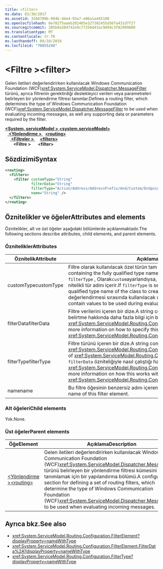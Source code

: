 ```yaml
---
title: <filter>
ms.date: 03/30/2017
ms.assetid: 3266700b-904b-44e4-93a7-e06a1a445100
ms.openlocfilehash: 6e78275aaeb202405e327302455d56fa431d7f27
ms.sourcegitcommit: 205b9a204742e9c77256d43ac9d94c3f82909808
ms.translationtype: MT
ms.contentlocale: tr-TR
ms.lasthandoff: 09/10/2019
ms.locfileid: "70855248"
---
```

# <a name="filter"></a><span data-ttu-id="391ac-101">\<Filtre ></span><span class="sxs-lookup"><span data-stu-id="391ac-101">\<filter></span></span>

<span data-ttu-id="391ac-102">Gelen iletileri değerlendirirken kullanılacak Windows Communication Foundation (WCF)<xref:System.ServiceModel.Dispatcher.MessageFilter> türünü, ayrıca filtrenin gerektirdiği destekleyici verileri veya parametreleri belirleyen bir yönlendirme filtresi tanımlar.</span><span class="sxs-lookup"><span data-stu-id="391ac-102">Defines a routing filter, which determines the type of Windows Communication Foundation (WCF)<xref:System.ServiceModel.Dispatcher.MessageFilter> to be used when evaluating incoming messages, as well any supporting data or parameters required by the filter.</span></span>

<span data-ttu-id="391ac-103">[ **\<System. serviceModel >** ](system-servicemodel.md)</span><span class="sxs-lookup"><span data-stu-id="391ac-103">[**\<system.serviceModel>**](system-servicemodel.md)</span></span>\
<span data-ttu-id="391ac-104">&nbsp;&nbsp;[ **\<Yönlendirme >** ](routing.md)</span><span class="sxs-lookup"><span data-stu-id="391ac-104">&nbsp;&nbsp;[**\<routing>**](routing.md)</span></span>\
<span data-ttu-id="391ac-105">&nbsp;&nbsp;&nbsp;&nbsp;[ **\<Filtreler >** ](filters-of-routing.md)</span><span class="sxs-lookup"><span data-stu-id="391ac-105">&nbsp;&nbsp;&nbsp;&nbsp;[**\<filters>**](filters-of-routing.md)</span></span>\
<span data-ttu-id="391ac-106">&nbsp;&nbsp;&nbsp;&nbsp;&nbsp;&nbsp; **\<Filtre >**</span><span class="sxs-lookup"><span data-stu-id="391ac-106">&nbsp;&nbsp;&nbsp;&nbsp;&nbsp;&nbsp;**\<filter>**</span></span>  
  
## <a name="syntax"></a><span data-ttu-id="391ac-107">Sözdizimi</span><span class="sxs-lookup"><span data-stu-id="391ac-107">Syntax</span></span>  
  
```xml  
<routing>
  <filters>
    <filter customType="String"
            filterData="String"
            filterType="Action/Address/AddressPrefix/And/Custom/Endpoint/MatchAll/XPath"
            name="String" />
  </filters>
</routing>
```  
  
## <a name="attributes-and-elements"></a><span data-ttu-id="391ac-108">Öznitelikler ve öğeler</span><span class="sxs-lookup"><span data-stu-id="391ac-108">Attributes and elements</span></span>

<span data-ttu-id="391ac-109">Öznitelikler, alt ve üst öğeler aşağıdaki bölümlerde açıklanmaktadır.</span><span class="sxs-lookup"><span data-stu-id="391ac-109">The following sections describe attributes, child elements, and parent elements.</span></span>

### <a name="attributes"></a><span data-ttu-id="391ac-110">Öznitelikler</span><span class="sxs-lookup"><span data-stu-id="391ac-110">Attributes</span></span>

| <span data-ttu-id="391ac-111">Öznitelik</span><span class="sxs-lookup"><span data-stu-id="391ac-111">Attribute</span></span>  | <span data-ttu-id="391ac-112">Açıklama</span><span class="sxs-lookup"><span data-stu-id="391ac-112">Description</span></span> |
| ---------- | ----------- |
| <span data-ttu-id="391ac-113">customType</span><span class="sxs-lookup"><span data-stu-id="391ac-113">customType</span></span> | <span data-ttu-id="391ac-114">Filtre olarak kullanılacak özel türün tam nitelikli tür adını içeren bir dize.</span><span class="sxs-lookup"><span data-stu-id="391ac-114">A string containing the fully qualified type name of the custom type to be used as a filter.</span></span> <span data-ttu-id="391ac-115">`filterType` , Olarak`custom`ayarlandıysa, bu öznitelik oluşturulacak sınıfın tam nitelikli tür adını içerir.</span><span class="sxs-lookup"><span data-stu-id="391ac-115">If `filterType` is set to `custom`, this attribute contains the fully qualified type name of the class to create.</span></span>  <span data-ttu-id="391ac-116">`filterData`özel tür filtresi değerlendirmesi sırasında kullanılacak değerleri de içerebilir.</span><span class="sxs-lookup"><span data-stu-id="391ac-116">`filterData` may also contain values to be used during evaluation of the custom type filter.</span></span> |
| <span data-ttu-id="391ac-117">filterData</span><span class="sxs-lookup"><span data-stu-id="391ac-117">filterData</span></span> | <span data-ttu-id="391ac-118">Filtre verilerini içeren bir dize.</span><span class="sxs-lookup"><span data-stu-id="391ac-118">A string containing the filter data.</span></span> <span data-ttu-id="391ac-119">Bu özniteliği belirtme hakkında daha fazla bilgi için bkz <xref:System.ServiceModel.Routing.Configuration.FilterElement.FilterData%2A>.</span><span class="sxs-lookup"><span data-stu-id="391ac-119">For more information on how to specify this attribute, see <xref:System.ServiceModel.Routing.Configuration.FilterElement.FilterData%2A>.</span></span> |
| <span data-ttu-id="391ac-120">filterType</span><span class="sxs-lookup"><span data-stu-id="391ac-120">filterType</span></span> | <span data-ttu-id="391ac-121">Filtre türünü içeren bir dize.</span><span class="sxs-lookup"><span data-stu-id="391ac-121">A string containing the filter type.</span></span> <span data-ttu-id="391ac-122">Bu öznitelik <xref:System.ServiceModel.Routing.Configuration.FilterType> türü.</span><span class="sxs-lookup"><span data-stu-id="391ac-122">This attribute is of <xref:System.ServiceModel.Routing.Configuration.FilterType> type.</span></span>  <span data-ttu-id="391ac-123">Bunun `filterData` özniteliğiyle nasıl çalıştığı hakkında daha fazla bilgi için bkz <xref:System.ServiceModel.Routing.Configuration.FilterElement.FilterData%2A>.</span><span class="sxs-lookup"><span data-stu-id="391ac-123">For more information on how this works with the `filterData` attribute, see <xref:System.ServiceModel.Routing.Configuration.FilterElement.FilterData%2A>.</span></span> |
| <span data-ttu-id="391ac-124">name</span><span class="sxs-lookup"><span data-stu-id="391ac-124">name</span></span>       | <span data-ttu-id="391ac-125">Bu filtre öğesinin benzersiz adını içeren bir dize.</span><span class="sxs-lookup"><span data-stu-id="391ac-125">A string containing the unique name of this filter element.</span></span> |

### <a name="child-elements"></a><span data-ttu-id="391ac-126">Alt öğeleri</span><span class="sxs-lookup"><span data-stu-id="391ac-126">Child elements</span></span>

<span data-ttu-id="391ac-127">Yok.</span><span class="sxs-lookup"><span data-stu-id="391ac-127">None.</span></span>

### <a name="parent-elements"></a><span data-ttu-id="391ac-128">Üst öğeler</span><span class="sxs-lookup"><span data-stu-id="391ac-128">Parent elements</span></span>

| <span data-ttu-id="391ac-129">Öğe</span><span class="sxs-lookup"><span data-stu-id="391ac-129">Element</span></span> | <span data-ttu-id="391ac-130">Açıklama</span><span class="sxs-lookup"><span data-stu-id="391ac-130">Description</span></span> |
| ------- | ----------- |
| [<span data-ttu-id="391ac-131">\<Yönlendirme ></span><span class="sxs-lookup"><span data-stu-id="391ac-131">\<routing></span></span>](routing.md) | <span data-ttu-id="391ac-132">Gelen iletileri değerlendirirken kullanılacak Windows Communication Foundation (WCF)<xref:System.ServiceModel.Dispatcher.MessageFilter> türünü belirleyen bir yönlendirme filtresi kümesini tanımlamak için bir yapılandırma bölümü.</span><span class="sxs-lookup"><span data-stu-id="391ac-132">A configuration section for defining a set of routing filters, which determine the type of Windows Communication Foundation (WCF)<xref:System.ServiceModel.Dispatcher.MessageFilter> to be used when evaluating incoming messages.</span></span> |

## <a name="see-also"></a><span data-ttu-id="391ac-133">Ayrıca bkz.</span><span class="sxs-lookup"><span data-stu-id="391ac-133">See also</span></span>

- <xref:System.ServiceModel.Routing.Configuration.FilterElement?displayProperty=nameWithType>
- <xref:System.ServiceModel.Routing.Configuration.FilterElement.FilterData%2A?displayProperty=nameWithType>
- <xref:System.ServiceModel.Routing.Configuration.FilterType?displayProperty=nameWithType>
